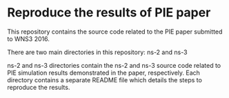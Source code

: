 # Reproduce the results of PIE paper
This repository contains the source code related to the PIE paper submitted to WNS3 2016.

There are two main directories in this repository: ns-2 and ns-3

ns-2 and ns-3 directories contain the ns-2 and ns-3 source code related to PIE simulation results demonstrated in the paper, respectively. Each directory contains a separate README file which details the steps to reproduce the results.
